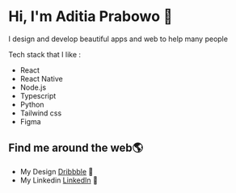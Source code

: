 # Hi, I'm Aditia Prabowo 👋 

I design and develop beautiful apps and web to help many people

Tech stack that I like :
* React
* React Native
* Node.js
* Typescript
* Python
* Tailwind css
* Figma

## Find me around the web🌎 
- My Design <a href="https://dribbble.com/aditiaprabowo"> Dribbble</a> 🏓
- My Linkedin <a href="https://www.linkedin.com/in/aditia-prabowo-109a00228/">LinkedIn</a> 💼
